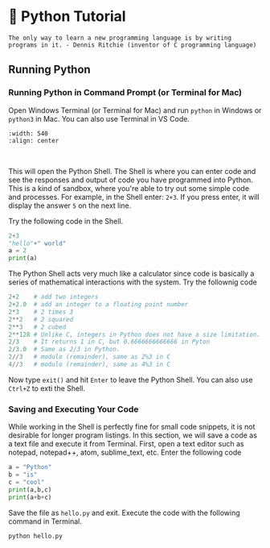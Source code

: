 # 🐍 Python Tutorial

```{note}
The only way to learn a new programming language is by writing programs in it. - Dennis Ritchie (inventor of C programming language)
```

## Running Python

### Running Python in Command Prompt (or Terminal for Mac)

Open Windows Terminal (or Terminal for Mac) and run `python` in Windows or `python3` in Mac. You can also use Terminal in VS Code.

```{image} ./figures/Terminal.png
:width: 540
:align: center
```
<br>

This will open the Python Shell. The Shell is where you can enter code and see the responses and output of code you have programmed into Python.  This is a kind of sandbox, where you're able to try out some simple code and processes. For example, in the Shell enter: `2+3`.  If you press enter, it will display the answer `5` on the next line. 

Try the following code in the Shell. 

```Python
2+3
"hello"+" world"
a = 2
print(a)
```

The Python Shell acts very much like a calculator since code is basically a series of mathematical interactions with the system.  Try the follownig code

```Python
2+2    # add two integers
2+2.0  # add an integer to a floating point number
2*3    # 2 times 3
2**2   # 2 squared
2**3   # 2 cubed
2**128 # Unlike C, integers in Python does not have a size limitation.    
2/3    # It returns 1 in C, but 0.6666666666666 in Pyton 
2/3.0  # Same as 2/3 in Python.
2//3   # modulo (remainder), same as 2%3 in C
4//3   # modulo (remainder), same as 4%3 in C
```

Now type `exit()` and hit `Enter` to leave the Python Shell.  You can also use `Ctrl+Z` to exti the Shell.

### Saving and Executing Your Code

While working in the Shell is perfectly fine for small code snippets, it is not desirable for longer program listings. In this section, we will save a code as a text file and execute it from Terminal. First, open a text editor such as notepad, notepad++, atom, sublime_text, etc.  Enter the following code

```Python
a = "Python"
b = "is"
c = "cool"
print(a,b,c)
print(a+b+c)
```

Save the file as `hello.py` and exit.  Execute the code with the following command in Terminal.  
```
python hello.py
```
